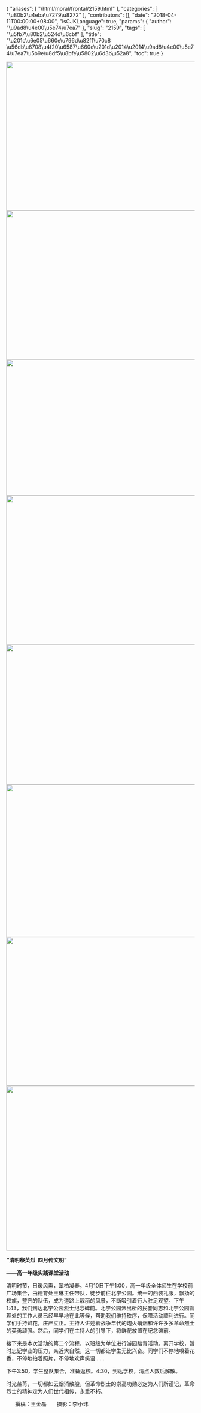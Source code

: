 {
    "aliases": [
        "/html/moral/frontal/2159.html"
    ],
    "categories": [
        "\u80b2\u4eba\u7279\u8272"
    ],
    "contributors": [],
    "date": "2018-04-11T00:00:00+08:00",
    "isCJKLanguage": true,
    "params": {
        "author": "\u9ad8\u4e00\u5e74\u7ea7"
    },
    "slug": "2159",
    "tags": [
        "\u5fb7\u80b2\u524d\u6cbf"
    ],
    "title": "\u201c\u6e05\u660e\u796d\u82f1\u70c8  \u56db\u6708\u4f20\u6587\u660e\u201d\u2014\u2014\u9ad8\u4e00\u5e74\u7ea7\u5b9e\u8df5\u8bfe\u5802\u6d3b\u52a8",
    "toc": true
}


<img
    src="https://cdn.tfls.online/mirror/full/a9de68bcf28d6b6a1869fe307ae2d4732ccc379b.jpg"
    style="display:block;margin-left:auto;margin-right:auto;"
    decoding="async"
    fetchpriority="auto"
    loading="lazy"
    height="397"
    width="600"
/>
<img
    src="https://cdn.tfls.online/mirror/full/be931c57eddcf11e38cd4cfcd2c13802f00c45c0.jpg"
    style="display:block;margin-left:auto;margin-right:auto;"
    decoding="async"
    fetchpriority="auto"
    loading="lazy"
    height="397"
    width="600"
/>
<img
    src="https://cdn.tfls.online/mirror/full/b325b570ea93c3336922f33b12c4988267ca34b5.jpg"
    style="display:block;margin-left:auto;margin-right:auto;"
    decoding="async"
    fetchpriority="auto"
    loading="lazy"
    height="363"
    width="600"
/>
<img
    src="https://cdn.tfls.online/mirror/full/78077890c7bd57624f13dc8af36671f236cf983d.jpg"
    style="display:block;margin-left:auto;margin-right:auto;"
    decoding="async"
    fetchpriority="auto"
    loading="lazy"
    height="397"
    width="600"
/>
<img
    src="https://cdn.tfls.online/mirror/full/acddfa073df3524006ada2ca26336e50a5eb7f0a.jpg"
    style="display:block;margin-left:auto;margin-right:auto;"
    decoding="async"
    fetchpriority="auto"
    loading="lazy"
    height="374"
    width="600"
/>
<img
    src="https://cdn.tfls.online/mirror/full/1eb90e6dfac1c148c353d3db3db5996299b2c88a.jpg"
    style="display:block;margin-left:auto;margin-right:auto;"
    decoding="async"
    fetchpriority="auto"
    loading="lazy"
    height="406"
    width="600"
/>
<img
    src="https://cdn.tfls.online/mirror/full/652efd51cc3cb517b4e1a1973263f33cd1109935.jpg"
    style="display:block;margin-left:auto;margin-right:auto;"
    decoding="async"
    fetchpriority="auto"
    loading="lazy"
    height="397"
    width="600"
/>
<img
    src="https://cdn.tfls.online/mirror/full/02da0a1793edb633982dc5687bc54b6a12b5da43.jpg"
    style="display:block;margin-left:auto;margin-right:auto;"
    decoding="async"
    fetchpriority="auto"
    loading="lazy"
    height="440"
    width="600"
/>







**“清明祭英烈  四月传文明”**




**——高一年级实践课堂活动**




清明时节，日暖风熏，翠柏凝春。4月10日下午1:00，高一年级全体师生在学校前广场集合，由德育处王琳主任带队，徒步前往北宁公园。统一的西装礼服，飘扬的校旗，整齐的队伍，成为道路上靓丽的风景，不断吸引着行人驻足观望。下午1:43，我们到达北宁公园烈士纪念碑前。北宁公园派出所的民警同志和北宁公园管理处的工作人员已经早早地在此等候，帮助我们维持秩序，保障活动顺利进行。同学们手持鲜花，庄严立正。主持人讲述着战争年代的炮火硝烟和许许多多革命烈士的英勇顽强。然后，同学们在主持人的引导下，将鲜花放置在纪念碑前。




接下来是本次活动的第二个流程，以班级为单位进行游园踏青活动。离开学校，暂时忘记学业的压力，亲近大自然，这一切都让学生无比兴奋。同学们不停地嗅着花香，不停地拍着照片，不停地欢声笑语……




下午3:50，学生整队集合，准备返校。4:30，到达学校，清点人数后解散。




时光荏苒，一切都如云烟消散般，但革命烈士的崇高功勋必定为人们所谨记，革命烈士的精神定为人们世代相传，永垂不朽。




  





      撰稿：王金磊       摄影：李小玮




  



